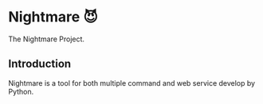 # Nightmare 😈
The Nightmare Project.

## Introduction
Nightmare is a tool for both multiple command and web service develop by Python.
